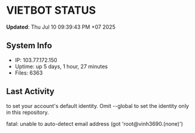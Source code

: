 # VIETBOT STATUS
**Updated**: Thu Jul 10 09:39:43 PM +07 2025

## System Info
- IP: 103.77.172.150
- Uptime: up 5 days, 1 hour, 27 minutes
- Files: 6363

## Last Activity

to set your account's default identity.
Omit --global to set the identity only in this repository.

fatal: unable to auto-detect email address (got 'root@vinh3690.(none)')
